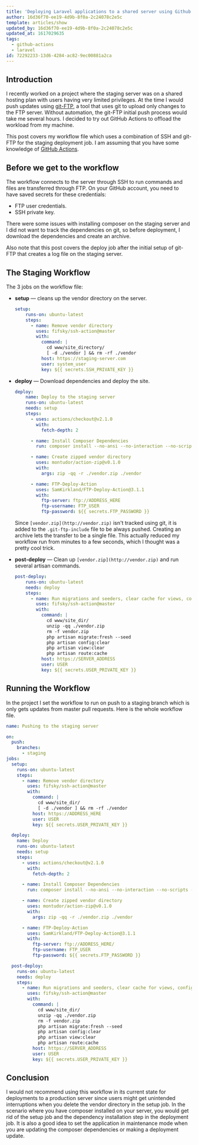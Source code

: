 ```yaml
---
title: 'Deploying Laravel applications to a shared server using Github Actions'
author: 16d36f70-ee19-4d9b-8f0a-2c24078c2e5c
template: articles/show
updated_by: 16d36f70-ee19-4d9b-8f0a-2c24078c2e5c
updated_at: 1617029635
tags:
  - github-actions
  - laravel
id: 72292233-13d6-4284-ac82-9ec00881a2ca
---
```

## Introduction

I recently worked on a project where the staging server was on a shared hosting plan with users having very limited privileges. At the time I would push updates using [git-FTP](https://github.com/git-ftp/git-ftp), a tool that uses git to upload only changes to the FTP server. Without automation, the git-FTP initial push process would take me several hours. I decided to try out GitHub Actions to offload the workload from my machine.

This post covers my workflow file which uses a combination of SSH and git-FTP for the staging deployment job. I am assuming that you have some knowledge of [GitHub Actions](https://github.com/features/actions).

## Before we get to the workflow

The workflow connects to the server through SSH to run commands and files are transferred through FTP. On your GitHub account, you need to have saved secrets for these credentials:

- FTP user credentials.
- SSH private key.

There were some issues with installing composer on the staging server and I did not want to track the dependencies on git, so before deployment, I download the dependencies and create an archive.

Also note that this post covers the deploy job after the initial setup of git-FTP that creates a log file on the staging server.

## The Staging Workflow

The 3 jobs on the workflow file:

- **setup** — cleans up the vendor directory on the server.

    ```yaml
    setup:
        runs-on: ubuntu-latest
        steps:
          - name: Remove vendor directory
            uses: fifsky/ssh-action@master
            with:
              command: |
                cd www/site_directory/
                [ -d ./vendor ] && rm -rf ./vendor
              host: https://staging-server.com
              user: system_user
              key: ${{ secrets.SSH_PRIVATE_KEY }}
    ```

- **deploy** — Download dependencies and deploy the site.

    ```yaml
    deploy:
        name: Deploy to the staging server
        runs-on: ubuntu-latest
        needs: setup
        steps:
          - uses: actions/checkout@v2.1.0
            with:
              fetch-depth: 2

          - name: Install Composer Dependencies
            run: composer install --no-ansi --no-interaction --no-scripts --no-suggest --no-progress --prefer-dist

          - name: Create zipped vendor directory
            uses: montudor/action-zip@v0.1.0
            with:
              args: zip -qq -r ./vendor.zip ./vendor

          - name: FTP-Deploy-Action
            uses: SamKirkland/FTP-Deploy-Action@3.1.1
            with:
              ftp-server: ftp://ADDRESS_HERE
              ftp-username: FTP_USER
              ftp-password: ${{ secrets.FTP_PASSWORD }}
    ```

    Since `[vendor.zip](http://vendor.zip)` isn't tracked using git, it is added to the `.git-ftp-include` file to be always pushed. Creating an archive lets the transfer to be a single file. This actually reduced my workflow run from minutes to a few seconds, which I thought was a pretty cool trick.

- **post-deploy** — Clean up `[vendor.zip](http://vendor.zip)` and run several artisan commands.

    ```yaml
    post-deploy:
        runs-on: ubuntu-latest
        needs: deploy
        steps:
          - name: Run migrations and seeders, clear cache for views, config and routes
            uses: fifsky/ssh-action@master
            with:
              command: |
                cd www/site_dir/
                unzip -qq ./vendor.zip
                rm -f vendor.zip
                php artisan migrate:fresh --seed
                php artisan config:clear
                php artisan view:clear
                php artisan route:cache
              host: https://SERVER_ADDRESS
              user: USER
              key: ${{ secrets.USER_PRIVATE_KEY }}
    ```

## Running the Workflow

In the project I set the workflow to run on push to a staging branch which is only gets updates from master pull requests. Here is the whole workflow file.

```yaml
name: Pushing to the staging server

on:
  push:
    branches:
      - staging
jobs:
  setup:
    runs-on: ubuntu-latest
    steps:
      - name: Remove vendor directory
        uses: fifsky/ssh-action@master
        with:
          command: |
            cd www/site_dir/
            [ -d ./vendor ] && rm -rf ./vendor
          host: https://ADDRESS_HERE
          user: USER
          key: ${{ secrets.USER_PRIVATE_KEY }}

  deploy:
    name: Deploy
    runs-on: ubuntu-latest
    needs: setup
    steps:
      - uses: actions/checkout@v2.1.0
        with:
          fetch-depth: 2

      - name: Install Composer Dependencies
        run: composer install --no-ansi --no-interaction --no-scripts --no-suggest --no-progress --prefer-dist

      - name: Create zipped vendor directory
        uses: montudor/action-zip@v0.1.0
        with:
          args: zip -qq -r ./vendor.zip ./vendor

      - name: FTP-Deploy-Action
        uses: SamKirkland/FTP-Deploy-Action@3.1.1
        with:
          ftp-server: ftp://ADDRESS_HERE/
          ftp-username: FTP_USER
          ftp-password: ${{ secrets.FTP_PASSWORD }}

  post-deploy:
    runs-on: ubuntu-latest
    needs: deploy
    steps:
      - name: Run migrations and seeders, clear cache for views, config and routes
        uses: fifsky/ssh-action@master
        with:
          command: |
            cd www/site_dir/
            unzip -qq ./vendor.zip
            rm -f vendor.zip
            php artisan migrate:fresh --seed
            php artisan config:clear
            php artisan view:clear
            php artisan route:cache
          host: https://SERVER_ADDRESS
          user: USER
          key: ${{ secrets.USER_PRIVATE_KEY }}
```

## Conclusion

I would not recommend using this workflow in its current state for deployments to a production server since users might get unintended interruptions when you delete the vendor directory in the setup job. In the scenario where you have composer installed on your server, you would get rid of the setup job and the dependency installation step in the deployment job. It is also a good idea to set the application in maintenance mode when you are updating the composer dependencies or making a deployment update.